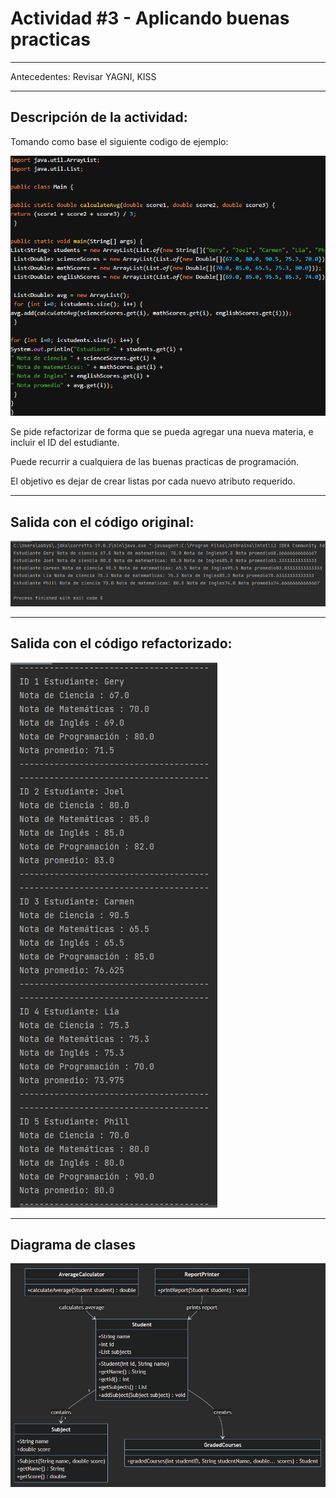# Actividad #3 - Aplicando buenas practicas

***

Antecedentes: Revisar YAGNI, KISS
***
## Descripción de la actividad:

Tomando como base   el siguiente codigo de ejemplo:

![img_2.png](img_2.png)


Se pide refactorizar de forma que se pueda agregar una nueva materia, e incluir el ID del estudiante.

Puede recurrir a cualquiera de las buenas practicas de programación.

El objetivo es dejar de crear listas por cada nuevo atributo requerido.
***
## Salida con el código original:

![img.png](img.png)
***

## Salida con el código refactorizado:

![img_1.png](img_1.png)

***

## Diagrama de clases

![img_3.png](img_3.png)
